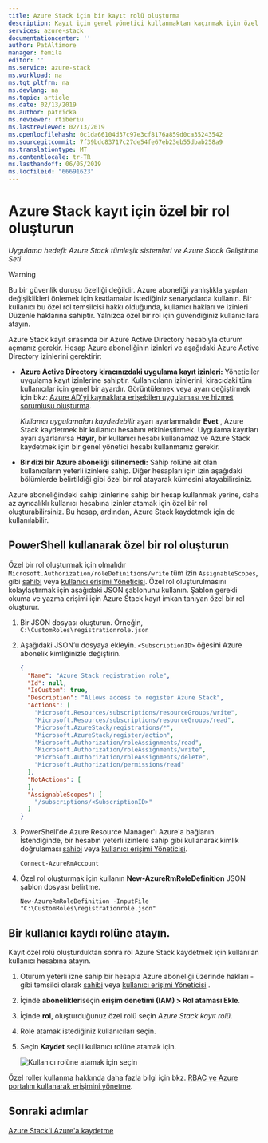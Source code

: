 ```yaml
---
title: Azure Stack için bir kayıt rolü oluşturma
description: Kayıt için genel yönetici kullanmaktan kaçınmak için özel bir rolü nasıl oluşturulur.
services: azure-stack
documentationcenter: ''
author: PatAltimore
manager: femila
editor: ''
ms.service: azure-stack
ms.workload: na
ms.tgt_pltfrm: na
ms.devlang: na
ms.topic: article
ms.date: 02/13/2019
ms.author: patricka
ms.reviewer: rtiberiu
ms.lastreviewed: 02/13/2019
ms.openlocfilehash: 0c1da66104d37c97e3cf8176a859d0ca35243542
ms.sourcegitcommit: 7f39bdc83717c27de54fe67eb23eb55dbab258a9
ms.translationtype: MT
ms.contentlocale: tr-TR
ms.lasthandoff: 06/05/2019
ms.locfileid: "66691623"
---
```

# <a name="create-a-custom-role-for-azure-stack-registration"></a>Azure Stack kayıt için özel bir rol oluşturun

*Uygulama hedefi: Azure Stack tümleşik sistemleri ve Azure Stack Geliştirme Seti*

> [!WARNING]
> Bu bir güvenlik duruşu özelliği değildir. Azure aboneliği yanlışlıkla yapılan değişiklikleri önlemek için kısıtlamalar istediğiniz senaryolarda kullanın. Bir kullanıcı bu özel rol temsilcisi hakkı olduğunda, kullanıcı hakları ve izinleri Düzenle haklarına sahiptir. Yalnızca özel bir rol için güvendiğiniz kullanıcılara atayın.

Azure Stack kayıt sırasında bir Azure Active Directory hesabıyla oturum açmanız gerekir. Hesap Azure aboneliğinin izinleri ve aşağıdaki Azure Active Directory izinlerini gerektirir:

* **Azure Active Directory kiracınızdaki uygulama kayıt izinleri:** Yöneticiler uygulama kayıt izinlerine sahiptir. Kullanıcıların izinlerini, kiracıdaki tüm kullanıcılar için genel bir ayardır. Görüntülemek veya ayarı değiştirmek için bkz: [Azure AD'yi kaynaklara erişebilen uygulaması ve hizmet sorumlusu oluşturma](/azure/active-directory/develop/howto-create-service-principal-portal#required-permissions).

    *Kullanıcı uygulamaları kaydedebilir* ayarı ayarlanmalıdır **Evet** , Azure Stack kaydetmek bir kullanıcı hesabını etkinleştirmek. Uygulama kayıtları ayarı ayarlanırsa **Hayır**, bir kullanıcı hesabı kullanamaz ve Azure Stack kaydetmek için bir genel yönetici hesabı kullanmanız gerekir.

* **Bir dizi bir Azure aboneliği silinemedi:** Sahip rolüne ait olan kullanıcıların yeterli izinlere sahip. Diğer hesapları için izin aşağıdaki bölümlerde belirtildiği gibi özel bir rol atayarak kümesini atayabilirsiniz.

Azure aboneliğindeki sahip izinlerine sahip bir hesap kullanmak yerine, daha az ayrıcalıklı kullanıcı hesabına izinler atamak için özel bir rol oluşturabilirsiniz. Bu hesap, ardından, Azure Stack kaydetmek için de kullanılabilir.

## <a name="create-a-custom-role-using-powershell"></a>PowerShell kullanarak özel bir rol oluşturun

Özel bir rol oluşturmak için olmalıdır `Microsoft.Authorization/roleDefinitions/write` tüm izin `AssignableScopes`, gibi [sahibi](/azure/role-based-access-control/built-in-roles#owner) veya [kullanıcı erişimi Yöneticisi](/azure/role-based-access-control/built-in-roles#user-access-administrator). Özel rol oluşturulmasını kolaylaştırmak için aşağıdaki JSON şablonunu kullanın. Şablon gerekli okuma ve yazma erişimi için Azure Stack kayıt imkan tanıyan özel bir rol oluşturur.

1. Bir JSON dosyası oluşturun. Örneğin,  `C:\CustomRoles\registrationrole.json`
2. Aşağıdaki JSON’u dosyaya ekleyin. `<SubscriptionID>` öğesini Azure abonelik kimliğinizle değiştirin.

    ```json
    {
      "Name": "Azure Stack registration role",
      "Id": null,
      "IsCustom": true,
      "Description": "Allows access to register Azure Stack",
      "Actions": [
        "Microsoft.Resources/subscriptions/resourceGroups/write",
        "Microsoft.Resources/subscriptions/resourceGroups/read",
        "Microsoft.AzureStack/registrations/*",
        "Microsoft.AzureStack/register/action",
        "Microsoft.Authorization/roleAssignments/read",
        "Microsoft.Authorization/roleAssignments/write",
        "Microsoft.Authorization/roleAssignments/delete",
        "Microsoft.Authorization/permissions/read"
      ],
      "NotActions": [
      ],
      "AssignableScopes": [
        "/subscriptions/<SubscriptionID>"
      ]
    }
    ```

3. PowerShell'de Azure Resource Manager'ı Azure'a bağlanın. İstendiğinde, bir hesabın yeterli izinlere sahip gibi kullanarak kimlik doğrulaması [sahibi](/azure/role-based-access-control/built-in-roles#owner) veya [kullanıcı erişimi Yöneticisi](/azure/role-based-access-control/built-in-roles#user-access-administrator).

    ```azurepowershell
    Connect-AzureRmAccount
    ```

4. Özel rol oluşturmak için kullanın **New-AzureRmRoleDefinition** JSON şablon dosyası belirtme.

    ``` azurepowershell
    New-AzureRmRoleDefinition -InputFile "C:\CustomRoles\registrationrole.json"
    ```

## <a name="assign-a-user-to-registration-role"></a>Bir kullanıcı kaydı rolüne atayın.

Kayıt özel rolü oluşturduktan sonra rol Azure Stack kaydetmek için kullanılan kullanıcı hesabına atayın.

1. Oturum yeterli izne sahip bir hesapla Azure aboneliği üzerinde hakları - gibi temsilci olarak [sahibi](/azure/role-based-access-control/built-in-roles#owner) veya [kullanıcı erişimi Yöneticisi](/azure/role-based-access-control/built-in-roles#user-access-administrator) .
2. İçinde **abonelikleri**seçin **erişim denetimi (IAM) > Rol ataması Ekle**.
3. İçinde **rol**, oluşturduğunuz özel rolü seçin *Azure Stack kayıt rolü*.
4. Role atamak istediğiniz kullanıcıları seçin.
5. Seçin **Kaydet** seçili kullanıcı rolüne atamak için.

    ![Kullanıcı rolüne atamak için seçin](media/azure-stack-registration-role/assign-role.png)

Özel roller kullanma hakkında daha fazla bilgi için bkz. [RBAC ve Azure portalını kullanarak erişimini yönetme](/azure/role-based-access-control/role-assignments-portal).

## <a name="next-steps"></a>Sonraki adımlar

[Azure Stack'i Azure'a kaydetme](azure-stack-registration.md)
